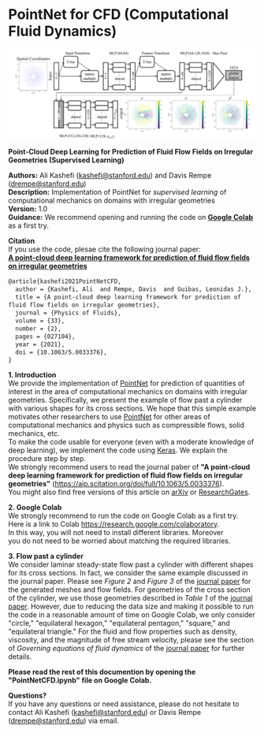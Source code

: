 # PointNet for CFD (Computational Fluid Dynamics)

![pic](./CFDpointNet.png)

**Point-Cloud Deep Learning for Prediction of Fluid Flow Fields on Irregular Geometries (Supervised Learning)**

**Authors:** Ali Kashefi (kashefi@stanford.edu) and Davis Rempe (drempe@stanford.edu)<br>
**Description:** Implementation of PointNet for *supervised learning* of computational mechanics on domains with irregular geometries <br>
**Version:** 1.0 <br>
**Guidance:** We recommend opening and running the code on **[Google Colab](https://research.google.com/colaboratory)** as a first try.

**Citation** <br>
If you use the code, plesae cite the following journal paper: <br>
**[A point-cloud deep learning framework for prediction of fluid flow fields on irregular geometries](https://aip.scitation.org/doi/full/10.1063/5.0033376)**

    @article{kashefi2021PointNetCFD, 
      author = {Kashefi, Ali  and Rempe, Davis  and Guibas, Leonidas J.}, 
      title = {A point-cloud deep learning framework for prediction of fluid flow fields on irregular geometries},
      journal = {Physics of Fluids},
      volume = {33}, 
      number = {2}, 
      pages = {027104},
      year = {2021},
      doi = {10.1063/5.0033376},
    }

**1. Introduction** <br>
We provide the implementation of [PointNet](https://arxiv.org/abs/1612.00593) for prediction of quantities of interest in the area of computational mechanics on domains with irregular geometries. Specifically, we present the example of flow past a cylinder with various shapes for its cross sections. We hope that this simple example motivates other researchers to use [PointNet](https://arxiv.org/abs/1612.00593) for other areas of computational mechanics and physics such as compressible flows, solid mechanics, etc. <br>
To make the code usable for everyone (even with a moderate knowledge of deep learning), we implement the code using [Keras](https://keras.io/). We explain the procedure step by step.<br>
We strongly recommend users to read the journal paber of **"A point-cloud deep learning framework for prediction of fluid flow fields on irregular geometries"** (https://aip.scitation.org/doi/full/10.1063/5.0033376). <br>
You might also find free versions of this article on [arXiv](http://arxiv-export-lb.library.cornell.edu/abs/2010.09469) or [ResearchGates](https://www.researchgate.net/publication/349544773_A_point-cloud_deep_learning_framework_for_prediction_of_fluid_flow_fields_on_irregular_geometries/stats).<br>

**2. Google Colab** <br>
We strongly recommend to run the code on Google Colab as a first try. Here is a link to Colab https://research.google.com/colaboratory. In this way, you will not need to install different libraries. Moreover you do not need to be worried about matching the required libraries.

**3. Flow past a cylinder** <br>
We consider laminar steady-state flow past a cylinder with different shapes for its cross sections. In fact, we consider the same example discussed in the journal paper. Please see *Figure 2* and *Figure 3* of the [journal paper](https://aip.scitation.org/doi/full/10.1063/5.0033376) for the generated meshes and flow fields. For geometries of the cross section of the cylinder, we use those geometries described in *Table 1* of the [journal paper](https://aip.scitation.org/doi/full/10.1063/5.0033376). However, due to reducing the data size and making it possible to run the code in a reasonable amount of time on Google Colab, we only consider "circle," "equilateral hexagon," "equilateral pentagon," "square," and "equilateral triangle." For the fluid and flow properties such as density, viscosity, and the magnitude of free stream velocity, please see the section of *Governing equations of fluid dynamics* of the [journal paper](https://aip.scitation.org/doi/full/10.1063/5.0033376) for further details.

**Please read the rest of this documention by opening the "PointNetCFD.ipynb" file on Google Colab.**

**Questions?** <br>
If you have any questions or need assistance, please do not hesitate to contact Ali Kashefi (kashefi@stanford.edu) or Davis Rempe (drempe@stanford.edu) via email. 
